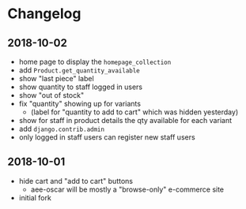# Changelog

## 2018-10-02
- home page to display the `homepage_collection`
- add `Product.get_quantity_available`
- show "last piece" label
- show quantity to staff logged in users
- show "out of stock"
- fix "quantity" showing up for variants
  - (label for "quantity to add to cart" which was hidden yesterday)
- show for staff in product details the qty available for each variant
- add `django.contrib.admin`
- only logged in staff users can register new staff users


## 2018-10-01
- hide cart and "add to cart" buttons
  - aee-oscar will be mostly a "browse-only" e-commerce site
- initial fork
